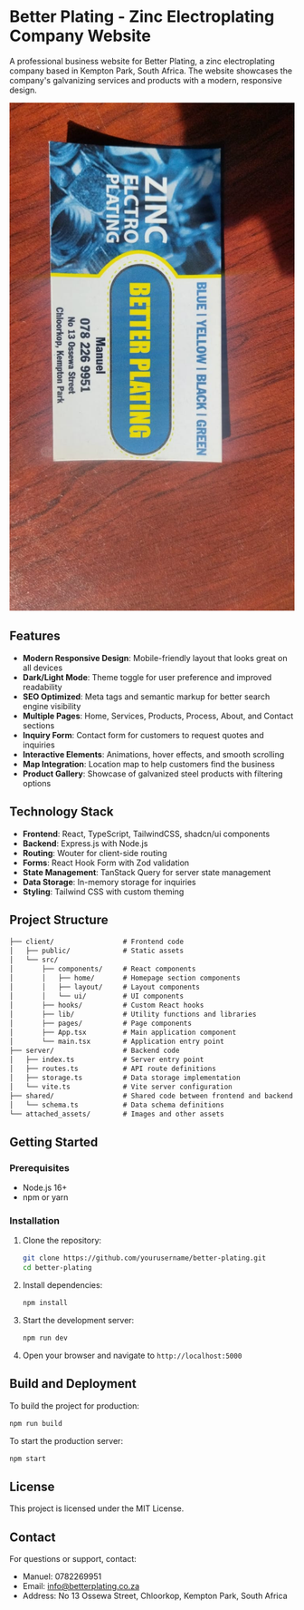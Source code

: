 # Better Plating - Zinc Electroplating Company Website

A professional business website for Better Plating, a zinc electroplating company based in Kempton Park, South Africa. The website showcases the company's galvanizing services and products with a modern, responsive design.

![Better Plating Website](./attached_assets/Business%20Card.jpg)

## Features

- **Modern Responsive Design**: Mobile-friendly layout that looks great on all devices
- **Dark/Light Mode**: Theme toggle for user preference and improved readability
- **SEO Optimized**: Meta tags and semantic markup for better search engine visibility
- **Multiple Pages**: Home, Services, Products, Process, About, and Contact sections
- **Inquiry Form**: Contact form for customers to request quotes and inquiries
- **Interactive Elements**: Animations, hover effects, and smooth scrolling
- **Map Integration**: Location map to help customers find the business
- **Product Gallery**: Showcase of galvanized steel products with filtering options

## Technology Stack

- **Frontend**: React, TypeScript, TailwindCSS, shadcn/ui components
- **Backend**: Express.js with Node.js
- **Routing**: Wouter for client-side routing
- **Forms**: React Hook Form with Zod validation
- **State Management**: TanStack Query for server state management
- **Data Storage**: In-memory storage for inquiries
- **Styling**: Tailwind CSS with custom theming

## Project Structure

```
├── client/                 # Frontend code
│   ├── public/             # Static assets
│   └── src/
│       ├── components/     # React components
│       │   ├── home/       # Homepage section components
│       │   ├── layout/     # Layout components
│       │   └── ui/         # UI components
│       ├── hooks/          # Custom React hooks
│       ├── lib/            # Utility functions and libraries
│       ├── pages/          # Page components
│       ├── App.tsx         # Main application component
│       └── main.tsx        # Application entry point
├── server/                 # Backend code
│   ├── index.ts            # Server entry point
│   ├── routes.ts           # API route definitions
│   ├── storage.ts          # Data storage implementation
│   └── vite.ts             # Vite server configuration
├── shared/                 # Shared code between frontend and backend
│   └── schema.ts           # Data schema definitions
└── attached_assets/        # Images and other assets
```

## Getting Started

### Prerequisites

- Node.js 16+
- npm or yarn

### Installation

1. Clone the repository:
   ```bash
   git clone https://github.com/yourusername/better-plating.git
   cd better-plating
   ```

2. Install dependencies:
   ```bash
   npm install
   ```

3. Start the development server:
   ```bash
   npm run dev
   ```

4. Open your browser and navigate to `http://localhost:5000`

## Build and Deployment

To build the project for production:

```bash
npm run build
```

To start the production server:

```bash
npm start
```

## License

This project is licensed under the MIT License.

## Contact

For questions or support, contact:
- Manuel: 0782269951
- Email: info@betterplating.co.za
- Address: No 13 Ossewa Street, Chloorkop, Kempton Park, South Africa
